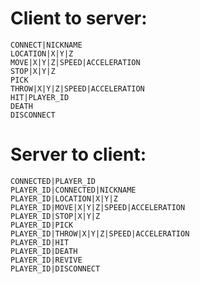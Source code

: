 Client to server:
=================================================================
```
CONNECT|NICKNAME
LOCATION|X|Y|Z
MOVE|X|Y|Z|SPEED|ACCELERATION
STOP|X|Y|Z
PICK
THROW|X|Y|Z|SPEED|ACCELERATION
HIT|PLAYER_ID
DEATH
DISCONNECT
```

Server to client:
=================================
```
CONNECTED|PLAYER_ID
PLAYER_ID|CONNECTED|NICKNAME
PLAYER_ID|LOCATION|X|Y|Z
PLAYER_ID|MOVE|X|Y|Z|SPEED|ACCELERATION
PLAYER_ID|STOP|X|Y|Z
PLAYER_ID|PICK
PLAYER_ID|THROW|X|Y|Z|SPEED|ACCELERATION
PLAYER_ID|HIT
PLAYER_ID|DEATH
PLAYER_ID|REVIVE
PLAYER_ID|DISCONNECT
```
